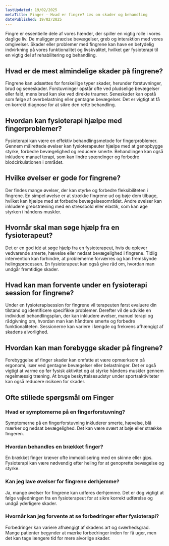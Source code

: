 ```yaml
---
lastUpdated: 19/02/2025
metaTitle: Finger – Hvad er fingre? Læs om skader og behandling
datePublished: 19/02/2025
---
```


Fingre er essentielle dele af vores hænder, der spiller en vigtig rolle i vores daglige liv. De muliggør præcise bevægelser, greb og interaktion med vores omgivelser. Skader eller problemer med fingrene kan have en betydelig indvirkning på vores funktionalitet og livskvalitet, hvilket gør fysioterapi til en vigtig del af rehabilitering og behandling.

## Hvad er de mest almindelige skader på fingrene?

Fingrene kan udsættes for forskellige typer skader, herunder forstuvninger, brud og seneskader. Forstuvninger opstår ofte ved pludselige bevægelser eller fald, mens brud kan ske ved direkte traumer. Seneskader kan opstå som følge af overbelastning eller gentagne bevægelser. Det er vigtigt at få en korrekt diagnose for at sikre den rette behandling.

## Hvordan kan fysioterapi hjælpe med fingerproblemer?

Fysioterapi kan være en effektiv behandlingsmetode for fingerproblemer. Gennem målrettede øvelser kan fysioterapeuter hjælpe med at genopbygge styrke, forbedre bevægelighed og reducere smerte. Behandlingen kan også inkludere manuel terapi, som kan lindre spændinger og forbedre blodcirkulationen i området.

## Hvilke øvelser er gode for fingrene?

Der findes mange øvelser, der kan styrke og forbedre fleksibiliteten i fingrene. En simpel øvelse er at strække fingrene ud og bøje dem tilbage, hvilket kan hjælpe med at forbedre bevægelsesområdet. Andre øvelser kan inkludere grebstræning med en stressbold eller elastik, som kan øge styrken i håndens muskler.

## Hvornår skal man søge hjælp fra en fysioterapeut?

Det er en god idé at søge hjælp fra en fysioterapeut, hvis du oplever vedvarende smerte, hævelse eller nedsat bevægelighed i fingrene. Tidlig intervention kan forhindre, at problemerne forværres og kan fremskynde helingsprocessen. En fysioterapeut kan også give råd om, hvordan man undgår fremtidige skader.

## Hvad kan man forvente under en fysioterapi session for fingrene?

Under en fysioterapisession for fingrene vil terapeuten først evaluere din tilstand og identificere specifikke problemer. Derefter vil de udvikle en individuel behandlingsplan, der kan inkludere øvelser, manuel terapi og rådgivning om, hvordan man kan håndtere smerte og forbedre funktionaliteten. Sessionerne kan variere i længde og frekvens afhængigt af skadens alvorlighed.

## Hvordan kan man forebygge skader på fingrene?

Forebyggelse af finger skader kan omfatte at være opmærksom på ergonomi, især ved gentagne bevægelser eller belastninger. Det er også vigtigt at varme op før fysisk aktivitet og at styrke håndens muskler gennem regelmæssig træning. At bruge beskyttelsesudstyr under sportsaktiviteter kan også reducere risikoen for skader.

## Ofte stillede spørgsmål om Finger

### Hvad er symptomerne på en fingerforstuvning?

Symptomerne på en fingerforstuvning inkluderer smerte, hævelse, blå mærker og nedsat bevægelighed. Det kan være svært at bøje eller strække fingeren.

### Hvordan behandles en brækket finger?

En brækket finger kræver ofte immobilisering med en skinne eller gips. Fysioterapi kan være nødvendig efter heling for at genoprette bevægelse og styrke.

### Kan jeg lave øvelser for fingrene derhjemme?

Ja, mange øvelser for fingrene kan udføres derhjemme. Det er dog vigtigt at følge vejledningen fra en fysioterapeut for at sikre korrekt udførelse og undgå yderligere skader.

### Hvornår kan jeg forvente at se forbedringer efter fysioterapi?

Forbedringer kan variere afhængigt af skadens art og sværhedsgrad. Mange patienter begynder at mærke forbedringer inden for få uger, men det kan tage længere tid for mere alvorlige skader.
